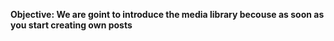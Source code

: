 <b>Objective: We are goint to introduce the media library becouse as soon as you start creating own posts</b>
